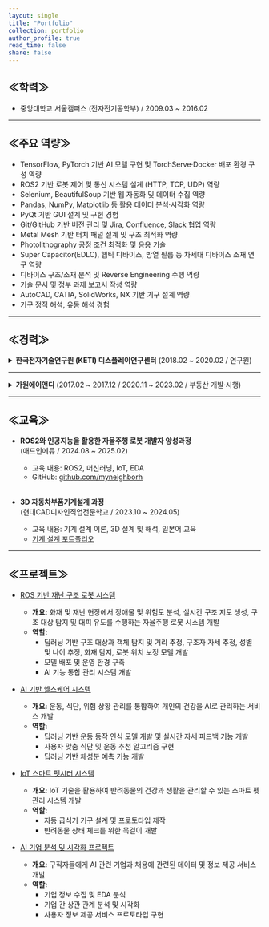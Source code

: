 ```yaml
---
layout: single
title: "Portfolio"
collection: portfolio
author_profile: true
read_time: false
share: false
---
```



## ≪학력≫
- 중앙대학교 서울캠퍼스 (전자전기공학부) / 2009.03 ~ 2016.02

---

## ≪주요 역량≫

- TensorFlow, PyTorch 기반 AI 모델 구현 및 TorchServe·Docker 배포 환경 구성 역량  
- ROS2 기반 로봇 제어 및 통신 시스템 설계 (HTTP, TCP, UDP) 역량 
- Selenium, BeautifulSoup 기반 웹 자동화 및 데이터 수집 역량  
- Pandas, NumPy, Matplotlib 등 활용 데이터 분석·시각화 역량  
- PyQt 기반 GUI 설계 및 구현 경험
- Git/GitHub 기반 버전 관리 및 Jira, Confluence, Slack 협업 역량
- Metal Mesh 기반 터치 패널 설계 및 구조 최적화 역량  
- Photolithography 공정 조건 최적화 및 응용 기술  
- Super Capacitor(EDLC), 햅틱 디바이스, 방열 필름 등 차세대 디바이스 소재 연구 역량  
- 디바이스 구조/소재 분석 및 Reverse Engineering 수행 역량  
- 기술 문서 및 정부 과제 보고서 작성 역량  
- AutoCAD, CATIA, SolidWorks, NX 기반 기구 설계 역량  
- 기구 정적 해석, 유동 해석 경험

---

## ≪경력≫

<details>
<summary><strong>한국전자기술연구원 (KETI) 디스플레이연구센터</strong> (2018.02 ~ 2020.02 / 연구원)</summary>

<br>

<strong>(1) Metal Mesh 터치 패널 개발</strong><br>
- 기존 ITO 전극의 느린 응답 속도 및 유연기판 부적합 문제 해결<br>
- Metal Mesh 전극 구조 설계 및 Photolithography 공정 조건 최적화<br>
- 고해상도 / 고주사율 / 플렉서블 디스플레이 제품 적용 가능성 확보<br><br>
![image](https://github.com/user-attachments/assets/e56125d7-9042-4306-92e0-72db2b6a0070)
![image](https://github.com/user-attachments/assets/8db5a55b-8fc4-4c98-9f78-537a87ca65ab)
![image](https://github.com/user-attachments/assets/b56ba3ac-6b44-48a7-8ffe-84e9f0cae71d)
![image](https://github.com/user-attachments/assets/01d3dcad-d0d4-4a4c-8047-01ec31abe351)
![image](https://github.com/user-attachments/assets/30e0f92d-a719-4d87-ac27-a5ff3c6addbb)
![image](https://github.com/user-attachments/assets/6b681b35-43e0-47d4-837f-1ae2d26415c3)
![image](https://github.com/user-attachments/assets/940f9320-2872-4caa-9e18-9e678e62ed96)
![image](https://github.com/user-attachments/assets/4fa87b1d-596f-4fd6-9f7d-cd98e40efe96)
![image](https://github.com/user-attachments/assets/48e3a6dc-f175-4932-bc23-a782fdfd554b)
![image](https://github.com/user-attachments/assets/dd4082d3-6fd3-40ca-ba09-ff6527ff5f9f)
![image](https://github.com/user-attachments/assets/3fd5f139-4bb7-4c7a-a0cc-d23bb1908cb9)
![image](https://github.com/user-attachments/assets/e5a2b880-6af9-43e9-b9be-cd972bfe2829)
![image](https://github.com/user-attachments/assets/deb2e8f5-a1c7-4689-9a37-3d3945dc5915)
![image](https://github.com/user-attachments/assets/60a43e2d-b4ed-4068-ad44-b8aa3f15fcbd)
![image](https://github.com/user-attachments/assets/cc5aec11-6805-431c-b62d-e324a7202e9d)
![image](https://github.com/user-attachments/assets/e338f865-4198-41f5-9173-77bd0411c79f)
![image](https://github.com/user-attachments/assets/275d2b98-82fa-4c2e-8ed6-496b03551b5f)
![image](https://github.com/user-attachments/assets/d2a36842-37bd-45ab-a67a-6a1ccc3a5cd8)
![image](https://github.com/user-attachments/assets/7c81d0c2-31fb-470d-a0f7-127ff5dd7e7c)
![image](https://github.com/user-attachments/assets/25a559b2-7bdf-4bf5-ab7b-12f32255bb35)
![image](https://github.com/user-attachments/assets/f6c14137-960b-4d25-9808-6596c4ad23b1)

<img src="https://github.com/user-attachments/assets/34b76185-33e5-46f0-942c-340f2ddd1f65" alt="설명 텍스트" style="max-width:100%; height:auto;" />

<strong>(2) 거울형 터치 패널 개발</strong><br>
- Metal Mesh 전극 기반 Mirror Display용 터치 패널 설계 및 공정 개발<br>
- 고투과율·고반사율을 동시에 확보한 구조 설계<br><br>
<img src="https://github.com/user-attachments/assets/ab6cbb10-c2e8-4983-9289-3c0e2fff72ae" alt="거울형 터치패널 이미지" style="max-width:100%; height:auto;" />

<strong>(3) Stylus Pen + 손 인식 단일 Layer 터치 패널 개발</strong><br>
- Stylus Pen + 손 인식 가능한 단일 Layer 터치 패널 설계<br>
- Layer 축소로 공정 간소화 및 생산성 향상<br>
- 정부 과제 목표 성과 달성<br><br>

<strong>(4) 햅틱 디바이스 연구</strong><br>
- 전극 패턴 / 입력 파형 / 주파수 변화에 따른 감각 반응 실험 설계<br>
- 자극 조건에 따라 사용자별 인지 감도 및 반응 다양성 확인<br><br>

<strong>(5) Super Capacitor (EDLC) 연구</strong><br>
- EDLC 저에너지 밀도 문제 해결을 위한 실험 수행<br>
- Separator 제거 → Spacer 구조로 대체<br>
- 에너지 밀도 12~15% 향상 실험 결과 확보<br><br>

<strong>(6) 분석 및 기술 문서 작성</strong><br>
- 디바이스 구조 / 소재 분석, 외부 의뢰 샘플 분석<br>
- 시험 결과 보고서 및 정부 과제 보고서 작성<br><br>

<strong>(7) 장비 운용</strong><br>
- 공정 및 분석 장비 전반 운용 능력 보유<br><br>

<table>
  <thead>
    <tr>
      <th>장비 분류</th>
      <th>장비 목록</th>
    </tr>
  </thead>
  <tbody>
    <tr><td>포토리소그래피</td><td>Spin Coater, Mask Aligner</td></tr>
    <tr><td>디스플레이·반도체 공정</td><td>DC Sputter, Thermal Evaporator, E-beam Evaporator, O₂ Plasma Asher</td></tr>
    <tr><td>분석·연구 장비</td><td>Optical Microscope, Confocal Microscope, AFM, Alpha Step, SEM, FE-SEM, FIB, CP</td></tr>
    <tr><td>기타 장비</td><td>Keithley Source Meter, Oscilloscope, Battery Cycler, Laser Repair System, Screen Printer, Laminator, LFA, FLIR Thermography Camera</td></tr>
  </tbody>
</table>

</details>

---

<details>
<summary><strong>가원에이앤디</strong> (2017.02 ~ 2017.12 / 2020.11 ~ 2023.02 / 부동산 개발·시행)</summary>

<br>

<strong>(1) 부동산 개발 및 사업화</strong><br>
- 개발 잠재 토지 발굴 → 사업 기획 및 고객 판매까지 전 과정 수행<br>
- 지역 여건 분석, 수요 예측, 사업성 검토<br><br>

<strong>(2) 현장 및 인허가 업무</strong><br>
- 공사 현장 실무 관리 및 점검<br>
- 토지 및 건축 도면 검토<br>
- 각종 인허가 진행 업무 (지자체 협의, 서류 제출 등)<br>

</details>

---

## ≪교육≫
- <strong>ROS2와 인공지능을 활용한 자율주행 로봇 개발자 양성과정</strong><br>
  (애드인에듀 / 2024.08 ~ 2025.02)<br>
  - 교육 내용: ROS2, 머신러닝, IoT, EDA<br>
  - GitHub: [github.com/myneighborh](https://github.com/myneighborh)<br><br>


- <strong>3D 자동차부품기계설계 과정</strong><br>
  (현대CAD디자인직업전문학교 / 2023.10 ~ 2024.05)<br>
  - 교육 내용: 기계 설계 이론, 3D 설계 및 해석, 일본어 교육
  - [기계 설계 포트폴리오](https://docs.google.com/presentation/d/1zHoYsQDK4suuZ4vuVmza5WFN8ShzvMDtqMorxdukd4w/edit?usp=sharing)

---

## ≪프로젝트≫

- [ROS 기반 재난 구조 로봇 시스템](https://github.com/addinedu-ros-7th/ros-repo-4)  
  - **개요:** 화재 및 재난 현장에서 장애물 및 위험도 분석, 실시간 구조 지도 생성, 구조 대상 탐지 및 대피 유도를 수행하는 자율주행 로봇 시스템 개발  
  - **역할:**  
    - 딥러닝 기반 구조 대상과 객체 탐지 및 거리 추정, 구조자 자세 추정, 성별 및 나이 추정, 화재 탐지, 로봇 위치 보정 모델 개발
    - 모델 배포 및 운영 환경 구축
    - AI 기능 통합 관리 시스템 개발

- [AI 기반 헬스케어 시스템](https://github.com/addinedu-ros-7th/deeplearning-repo-5)  
  - **개요:** 운동, 식단, 위험 상황 관리를 통합하여 개인의 건강을 AI로 관리하는 서비스 개발  
  - **역할:**  
    - 딥러닝 기반 운동 동작 인식 모델 개발 및 실시간 자세 피드백 기능 개발  
    - 사용자 맞춤 식단 및 운동 추천 알고리즘 구현  
    - 딥러닝 기반 체성분 예측 기능 개발

- [IoT 스마트 펫시터 시스템](https://github.com/addinedu-ros-7th/iot-repo-1)  
  - **개요:** IoT 기술을 활용하여 반려동물의 건강과 생활을 관리할 수 있는 스마트 펫 관리 시스템 개발  
  - **역할:**  
    - 자동 급식기 기구 설계 및 프로토타입 제작  
    - 반려동물 상태 체크를 위한 목걸이 개발
      
- [AI 기업 분석 및 시각화 프로젝트](https://github.com/addinedu-ros-7th/eda-repo-4)  
  - **개요:** 구직자들에게 AI 관련 기업과 채용에 관련된 데이터 및 정보 제공 서비스 개발  
  - **역할:**  
    - 기업 정보 수집 및 EDA 분석  
    - 기업 간 상관 관계 분석 및 시각화  
    - 사용자 정보 제공 서비스 프로토타입 구현

